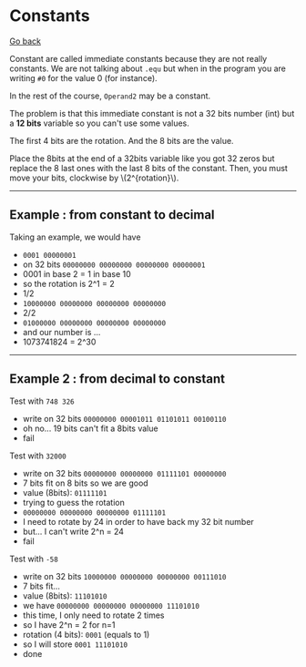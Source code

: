 # Constants

[Go back](..)

Constant are called immediate constants because they
are not really constants. We are not talking about
``.equ`` but when in the program you are writing
``#0`` for the value 0 (for instance).

In the rest of the course, ``Operand2`` may be a constant.

The problem is that this immediate constant is not a 32 bits
number (int) but a **12 bits** variable so you can't
use some values.

The first 4 bits are the rotation. And the 8 bits
are the value.

<div>
Place the 8bits at the end of a 32bits variable
like you got 32 zeros but replace the 8 last ones
with the last 8 bits of the constant. Then, you
must move your bits, clockwise by
<span>\(2^{rotation}\)</span>.
</div>

<hr class="sr">

## Example : from constant to decimal

Taking an example, we would have

* ``0001 00000001``
* on 32 bits ``00000000 00000000 00000000 00000001``
* 0001 in base 2 = 1 in base 10
* so the rotation is 2^1 = 2
* 1/2
* ``10000000 00000000 00000000 00000000``
* 2/2
* ``01000000 00000000 00000000 00000000``
* and our number is ...
* 1073741824 = 2^30

<hr class="sl">

## Example 2 : from decimal to constant

Test with ``748 326``

* write on 32 bits ``00000000 00001011 01101011 00100110``
* oh no... 19 bits can't fit a 8bits value
* fail

Test with ``32000``

* write on 32 bits ``00000000 00000000 01111101 00000000``
* 7 bits fit on 8 bits so we are good
* value (8bits): ``01111101``
* trying to guess the rotation
* ``00000000 00000000 00000000 01111101``
* I need to rotate by 24 in order to have back my 32 bit number
* but... I can't write 2^n = 24
* fail

Test with ``-58``

* write on 32 bits ``10000000 00000000 00000000 00111010``
* 7 bits fit...
* value (8bits): ``11101010``
* we have ``00000000 00000000 00000000 11101010``
* this time, I only need to rotate 2 times
* so I have 2^n = 2 for n=1
* rotation (4 bits): ``0001`` (equals to 1)
* so I will store ``0001 11101010``
* done